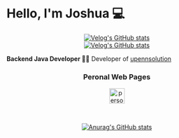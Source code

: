 # Hello, I'm Joshua 💻

<!-- <link href = https://cdnjs.cloudflare.com/ajax/libs/font-awesome/5.15.3/css/all.min.css rel ="stylesheet"> -->


<div align = "center">

[![Velog's GitHub stats](https://velog-readme-stats.vercel.app/api/badge?name=mingJ7235)](https://velog.io/@eungyeole) <br>
[![Velog's GitHub stats](https://velog-readme-stats.vercel.app/api?name=joshuara7235&color=dark)](https://github.com/eungyeole/velog-readme-stats)


</div> 
<p><strong>Backend Java Developer 🏃🏻</strong> Developer of <a href="https://www.upennsolution.com/">upennsolution</a></p>


  
<h3 align="center">Peronal Web Pages</h3>
<p align="center">
  <a href="https://velog.io/@joshuara7235">
    <img height=35 src="https://cdn.jsdelivr.net/npm/simple-icons@v4/icons/gatsby.svg" alt="personal blog" />
    
    
    
  </a>
 </p> 

<!--
  <a href="https://www.notion.so/I-am-Dan_kim-8471e82255434b1682c5fcc27769ab7f">
    <img height=35 src="https://cdn.jsdelivr.net/npm/simple-icons@v4/icons/notion.svg" alt="my notion page" />
  </a>
  &nbsp;&nbsp;&nbsp;
  <a href="https://www.notion.so/I-am-Dan_kim-8471e82255434b1682c5fcc27769ab7f">
    <img height=35 src="https://cdn.jsdelivr.net/npm/simple-icons@v4/icons/v.svg" alt="velog" />
  </a>
</p>

<h3 align="center">I Love To Work With</h3>
<p align="center">
  <img height=20 src="https://cdn.jsdelivr.net/npm/simple-icons@v4/icons/python.svg" alt="python" />
  &nbsp;&nbsp;
  <img height=20 src="https://cdn.jsdelivr.net/npm/simple-icons@v4/icons/javascript.svg" alt="javascript" />
  &nbsp;&nbsp;
  <img height=20 src="https://cdn.jsdelivr.net/npm/simple-icons@v4/icons/macos.svg" alt="macos" />
  &nbsp;&nbsp;
  <img height=20 src="https://cdn.jsdelivr.net/npm/simple-icons@v4/icons/jirasoftware.svg" alt="jira software" />
  &nbsp;&nbsp;
  <img height=20 src="https://cdn.jsdelivr.net/npm/simple-icons@v4/icons/amazonaws.svg" alt="amazon aws" />
  &nbsp;&nbsp;
  <img height=20 src="https://cdn.jsdelivr.net/npm/simple-icons@v4/icons/slack.svg" alt="slack" />
</p>
-->
<br />
<!-- use https://github.com/anuraghazra/github-readme-stats -->
<div align="center">
  <!--  language statistics  -->
  
<!--   [![Top Langs](https://github-readme-stats.vercel.app/api/top-langs/?username=mingJ7235&layout=compact&theme=dracula)](https://github.com/anuraghazra/github-readme-stats) -->
  
</div>
<div align="center">
  <!--  github stats   -->
  
  [![Anurag's GitHub stats](https://github-readme-stats.vercel.app/api?username=mingJ7235&show_icons=true&theme=dracula)](https://github.com/anuraghazra/github-readme-stats)
  
</div>


<!-- [![Readme Card](https://github-readme-stats.vercel.app/api/pin/?username=xoxwgys56&repo=xoxwgys56)](https://github.com/anuraghazra/github-readme-stats) -->



<!--
**xoxwgys56/xoxwgys56** is a ✨ _special_ ✨ repository because its `README.md` (this file) appears on your GitHub profile.

Here are some ideas to get you started:



- 🔭 I’m currently working on ...
- 🌱 I’m currently learning ...
- 👯 I’m looking to collaborate on ...
- 🤔 I’m looking for help with ...
- 💬 Ask me about ...
- 📫 How to reach me: ...
- 😄 Pronouns: ...
- ⚡ Fun fact: ...
-->
